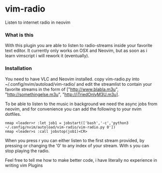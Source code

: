 # vim-radio
Listen to internet radio in neovim

### What is this
With this plugin you are able to listen to radio-streams inside your favorite text editor.
It currently only works on OSX and Neovim, but as soon as i learn vimscript i will rework it (eventually).

### Installation
You need to have VLC and Neovim installed.
copy vim-radio.py into ~/.config/nvim/autoload/vim-radio/ and edit the streamlist to contain your favorite streams 
in the form of ["http://www.blabla.m3u", "http://somethingelse.m3u", "http://iTriedOnlyM3U.m3u].

To be able to listen to the music in background we need the async jobs from neovim, and for convenience you can 
add the following to your nvim dotfiles.  
```vim
nmap <leader>r :let job1 = jobstart(['bash','-c','python3 ~/.config/nvim/autoload/vim-radio/vim-radio.py 0'])
nmap <leader>s :call jobstop(job1)<CR>
```
When you press <leader>r you can either listen to the first stream provided, by pressing <CR> or changing the '0' to any
index of your stream.
With <leader>s you can stop playing the radio.

Feel free to tell me how to make better code, i have literally no experience in writing vim Plugins
